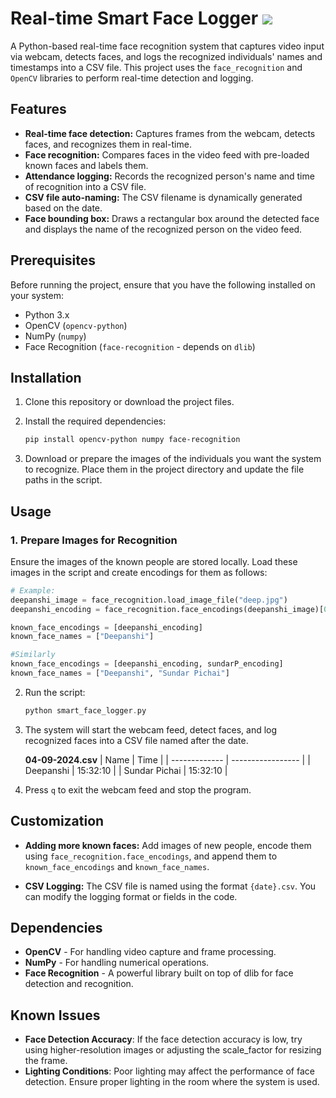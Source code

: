 # Real-time Smart Face Logger ![](https://img.shields.io/badge/python-3.8.6-blue.svg)

A Python-based real-time face recognition system that captures video input via webcam, detects faces, and logs the recognized individuals' names and timestamps into a CSV file. This project uses the `face_recognition` and `OpenCV` libraries to perform real-time detection and logging.

## Features

- **Real-time face detection:** Captures frames from the webcam, detects faces, and recognizes them in real-time.
- **Face recognition:** Compares faces in the video feed with pre-loaded known faces and labels them.
- **Attendance logging:** Records the recognized person's name and time of recognition into a CSV file.
- **CSV file auto-naming:** The CSV filename is dynamically generated based on the date.
- **Face bounding box:** Draws a rectangular box around the detected face and displays the name of the recognized person on the video feed.

## Prerequisites

Before running the project, ensure that you have the following installed on your system:

- Python 3.x
- OpenCV (`opencv-python`)
- NumPy (`numpy`)
- Face Recognition (`face-recognition` - depends on `dlib`)

## Installation

1. Clone this repository or download the project files.
2. Install the required dependencies:

    ```bash
    pip install opencv-python numpy face-recognition
    ```

3. Download or prepare the images of the individuals you want the system to recognize. Place them in the project directory and update the file paths in the script.

## Usage

### 1. Prepare Images for Recognition
Ensure the images of the known people are stored locally. Load these images in the script and create encodings for them as follows:

```python
# Example:
deepanshi_image = face_recognition.load_image_file("deep.jpg")
deepanshi_encoding = face_recognition.face_encodings(deepanshi_image)[0]

known_face_encodings = [deepanshi_encoding]
known_face_names = ["Deepanshi"]
```
```python
#Similarly
known_face_encodings = [deepanshi_encoding, sundarP_encoding]
known_face_names = ["Deepanshi", "Sundar Pichai"]
```
2. Run the script:
   ```c
   python smart_face_logger.py
   ```
3. The system will start the webcam feed, detect faces, and log recognized faces into a CSV file named after the date.

   **04-09-2024.csv**
   | Name          | Time              |
   | ------------- | ----------------- |
   | Deepanshi     | 15:32:10          |
   | Sundar Pichai | 15:32:10          |

4. Press `q` to exit the webcam feed and stop the program.

## Customization

- **Adding more known faces:** Add images of new people, encode them using `face_recognition.face_encodings`, and append them to `known_face_encodings` and `known_face_names`.

- **CSV Logging:** The CSV file is named using the format `{date}.csv`. You can modify the logging format or fields in the code.

## Dependencies

- **OpenCV** - For handling video capture and frame processing.
- **NumPy** - For handling numerical operations.
- **Face Recognition** - A powerful library built on top of dlib for face detection and recognition.

## Known Issues

- **Face Detection Accuracy**: If the face detection accuracy is low, try using higher-resolution images or adjusting the scale_factor for resizing the frame.
- **Lighting Conditions**: Poor lighting may affect the performance of face detection. Ensure proper lighting in the room where the system is used.


   




